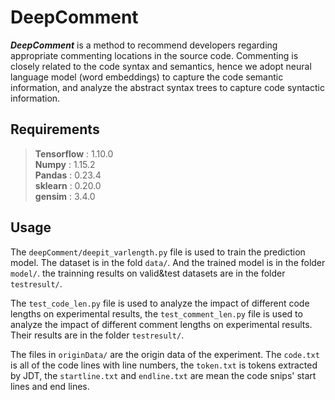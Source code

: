# DeepComment
___DeepComment___ is a method to recommend developers regarding appropriate commenting locations in the source code. Commenting is closely related to the code syntax and semantics, hence we adopt neural language model (word embeddings) to capture the code semantic information, and analyze the abstract syntax trees to capture code syntactic information.
## Requirements
  >__Tensorflow__ : 1.10.0  
>__Numpy__ : 1.15.2  
>__Pandas__ : 0.23.4  
>__sklearn__ : 0.20.0  
>__gensim__ : 3.4.0  
## Usage
  The `deepComment/deepit_varlength.py` file is used to train the prediction model. The dataset is in the fold `data/`. And the trained model is in the
  folder `model/`. the trainning results on valid&test datasets are in the folder `testresult/`.   
  
  The `test_code_len.py` file is used to analyze the impact of different code lengths on experimental results, 
  the `test_comment_len.py` file is used to analyze the impact of different comment lengths on experimental results.
  Their results are in the folder `testresult/`.
  
  The files in `originData/` are the origin data of the experiment. The  `code.txt` is all of the code lines with line numbers, 
  the  `token.txt` is tokens extracted by JDT, the `startline.txt` and  `endline.txt` are mean the code snips' start lines and end lines.

